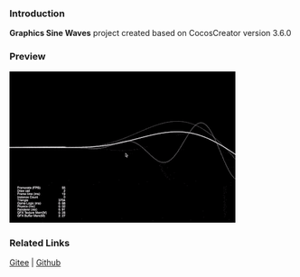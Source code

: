 ### Introduction
**Graphics Sine Waves** project created based on CocosCreator version 3.6.0 

### Preview
![image](../../../gif/202203/2022030413.gif)

### Related Links
[Gitee](https://gitee.com/mirrors_cocos-creator/example-cases/tree/master/assets/cases/graphics/demo) | [Github](https://github.com/cocos-creator/example-cases/tree/master/assets/cases/graphics/demo)